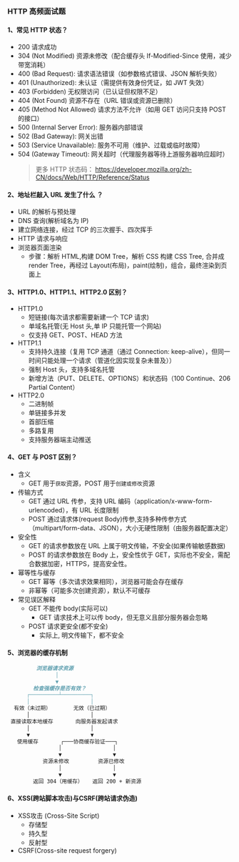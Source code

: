 ### HTTP 高频面试题

#### 1、常见 HTTP 状态？

- 200 请求成功
- 304 (Not Modified) 资源未修改（配合缓存头 If-Modified-Since 使用，减少带宽消耗）
- 400​ (Bad Request): 请求语法错误（如参数格式错误、JSON 解析失败）
- 401​​ (Unauthorized): 未认证（需提供有效身份凭证，如 JWT 失效）
- ​403​​ (Forbidden) 无权限访问（已认证但权限不足）
- ​​404​​ (Not Found) 资源不存在（URL 错误或资源已删除）
- ​405​​ (Method Not Allowed) 请求方法不允许（如用 GET 访问只支持 POST 的接口）
- 500 (Internal Server Error): 服务器内部错误
- 502​ (Bad Gateway): 网关出错
- 503 (Service Unavailable): 服务不可用（维护、过载或临时故障）
- ​​504​ (Gateway Timeout): 网关超时（代理服务器等待上游服务器响应超时）
  > 更多 HTTP 状态码： https://developer.mozilla.org/zh-CN/docs/Web/HTTP/Reference/Status

#### 2、地址栏敲入 URL 发生了什么 ？

- URL 的解析与预处理
- DNS 查询(解析域名为 IP)
- 建立网络连接，经过 TCP 的三次握手、四次挥手
- HTTP 请求与响应
- 浏览器页面渲染
  - 步骤：解析 HTML,构建 DOM Tree，解析 CSS 构建 CSS Tree, 合并成 render Tree，再经过 Layout(布局)，paint(绘制)，组合，最终渲染到页面上

#### 3、HTTP1.0、HTTP1.1、HTTP2.0 区别？

- HTTP1.0
  - 短链接(每次请求都需要新建一个 TCP 请求)
  - 单域名托管(无 Host 头,单 IP 只能托管一个网站)
  - 仅支持 GET、POST、HEAD 方法
- HTTP1.1
  - 支持持久连接（复用 TCP 通道（通过 Connection: keep-alive），但同一时间只能处理一个请求（管道化因实现复杂未普及））
  - 强制 Host 头，支持多域名托管
  - 新增方法（PUT、DELETE、OPTIONS）和状态码（100 Continue、206 Partial Content）
- HTTP2.0
  - 二进制帧
  - 单链接多并发
  - 首部压缩
  - 多路复用
  - 支持服务器端主动推送

#### 4、GET 与 POST 区别？

- 含义
  - GET 用于`获取`资源，POST 用于`创建或修改`资源
- 传输方式
  - GET 通过 URL 传参，支持 URL 编码（application/x-www-form-urlencoded），有 URL 长度限制
  - POST 通过请求体(request Body)传参,支持多种传参方式（multipart/form-data、JSON），大小无硬性限制（由服务器配置决定）
- 安全性
  - GET 的请求参数放在 URL 上属于明文传输，不安全(如果传输敏感数据)
  - POST 的请求参数放在 Body 上，安全性优于 GET，实际也不安全，需配合数据加密，HTTPS，提高安全性。
- 幂等性与缓存 ​
  - GET 幂等（多次请求效果相同），浏览器可能会存在缓存
  - 非幂等（可能多次创建资源），默认不可缓存
- 常见误区解释
  - GET 不能传 body(实际可以)
    - GET 请求技术上可以传 body，但无意义且部分服务器会忽略
  - POST 请求更安全(都不安全)
    - 实际上, 明文传输下，都不安全

#### 5、浏览器的缓存机制
```md
         浏览器请求资源
               │
               ▼
        检查强缓存是否有效？
      ┌─────────┴─────────┐
      │                   │
  有效（未过期）       无效（已过期）
      │                   │
 直接读取本地缓存       向服务器发起请求
      │                   │
      ▼                   ▼
   使用缓存       ┌───协商缓存验证───┐
                │                │
                ▼                ▼
           资源未修改         资源已修改
                │                │
                ▼                ▼
        返回 304（用缓存）   返回 200 + 新资源

```
#### 6、XSS(跨站脚本攻击)与CSRF(跨站请求伪造)

- XSS攻击 (Cross-Site Script)
   - 存储型
   - 持久型
   - 反射型
- CSRF(Cross-site request forgery)
